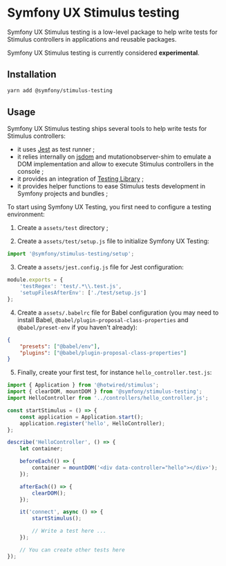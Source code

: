 # Symfony UX Stimulus testing

Symfony UX Stimulus testing is a low-level package to help write tests for Stimulus controllers
in applications and reusable packages.

Symfony UX Stimulus testing is currently considered **experimental**.

## Installation

```sh
yarn add @symfony/stimulus-testing
```

## Usage

Symfony UX Stimulus testing ships several tools to help write tests for Stimulus controllers:

* it uses [Jest](https://jestjs.io/) as test runner ;
* it relies internally on [jsdom](https://github.com/jsdom/jsdom) and mutationobserver-shim to emulate a DOM
  implementation and allow to execute Stimulus controllers in the console ; 
* it provides an integration of [Testing Library](https://testing-library.com/) ;
* it provides helper functions to ease Stimulus tests development in Symfony projects and bundles ;

To start using Symfony UX Testing, you first need to configure a testing environment:

1. Create a `assets/test` directory ;

2. Create a `assets/test/setup.js` file to initialize Symfony UX Testing:   

```js
import '@symfony/stimulus-testing/setup';
```

3. Create a `assets/jest.config.js` file for Jest configuration:
 
```js
module.exports = {
    'testRegex': 'test/.*\\.test.js',
    'setupFilesAfterEnv': ['./test/setup.js']
};
```

4. Create a `assets/.babelrc` file for Babel configuration (you may need to install Babel, 
`@babel/plugin-proposal-class-properties` and `@babel/preset-env` if you haven't already):

```json
{
    "presets": ["@babel/env"],
    "plugins": ["@babel/plugin-proposal-class-properties"]
}
```

5. Finally, create your first test, for instance `hello_controller.test.js`:

```js
import { Application } from '@hotwired/stimulus';
import { clearDOM, mountDOM } from '@symfony/stimulus-testing';
import HelloController from '../controllers/hello_controller.js';

const startStimulus = () => {
    const application = Application.start();
    application.register('hello', HelloController);
};

describe('HelloController', () => {
    let container;

    beforeEach(() => {
        container = mountDOM('<div data-controller="hello"></div>');
    });

    afterEach(() => {
        clearDOM();
    });

    it('connect', async () => {
        startStimulus();

        // Write a test here ...
    });

    // You can create other tests here
});
```
